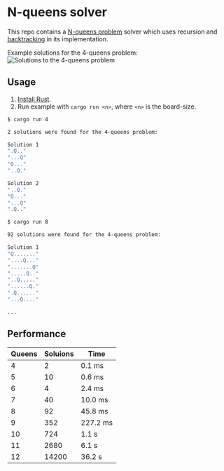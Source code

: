 # N-queens solver

This repo contains a [N-queens problem](https://en.wikipedia.org/wiki/Eight_queens_puzzle) solver which uses recursion and [backtracking](https://en.wikipedia.org/wiki/Backtracking) in its implementation.

Example solutions for the 4-queens problem:
![Solutions to the 4-queens problem](https://assets.leetcode.com/uploads/2020/11/13/queens.jpg)

## Usage
1. [Install Rust](https://www.rust-lang.org/tools/install).
1. Run example with `cargo run <n>`, where `<n>` is the board-size.

```bash
$ cargo run 4

2 solutions were found for the 4-queens problem:

Solution 1
".Q.."
"...Q"
"Q..."
"..Q."

Solution 2
"..Q."
"Q..."
"...Q"
".Q.."
```

```bash
$ cargo run 8

92 solutions were found for the 4-queens problem:

Solution 1
"Q......."
"....Q..."
".......Q"
".....Q.."
"..Q....."
"......Q."
".Q......"
"...Q...."

...
```

## Performance

Queens  | Soluions  | Time
---     | ---       | --- 
4       | 2         | 0.1 ms
5       | 10        | 0.6 ms 
6       | 4         | 2.4 ms
7       | 40        | 10.0 ms
8       | 92        | 45.8 ms
9       | 352       | 227.2 ms
10      | 724       | 1.1 s
11      | 2680      | 6.1 s
12      | 14200     | 36.2 s
